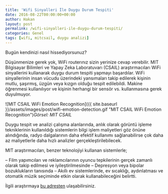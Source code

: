 ```yaml
---
title: 'Wifi Sinyalleri İle Duygu Durum Tespiti'
date: 2016-08-22T00:00:00+00:00
author: Hakan
layout: post
permalink: /wifi-sinyalleri-ile-duygu-durum-tespiti/
categories: Genel
tags: [wifi, mitcsail, duygu analizi]
---
```

Bugün kendinizi nasıl hissediyorsunuz?

Düşünmenize gerek yok, WiFi routerınız sizin yerinize cevap verebilir. MIT Bilgisayar Bilimleri ve Yapay Zeka Laboratuvarı (CSAIL) araştırmacıları WiFi sinyallerini kullanarak duygu durum tespiti yapmayı başardılar. WiFi sinyallerinin insan vücudu üzerindeki yansımaları takip edilerek kişinin mutlu, şaşırmış, üzgün veya kızgın olduğu tespit edilebildi. Makine öğrenmesi kullanılıyor ve kişinin herhangi bir sensör vs. kullanmasına gerek duyulmuyor.


![MIT CSAIL WiFi Emotion Recognition]({{ site.baseurl }}/assets/images/post/wifi-emotion-detection.gif "MIT CSAIL WiFi Emotion Recognition")*Görsel: MIT CSAIL*

Duygu tespit ve analizi çalışma alanlarında, anlık olarak görüntü işleme tekniklerinin kullanıldığı sistemlerin bilgi işlem maliyetleri göz önüne alındığında, radyo dalgalarının daha efektif kullanımı sağlanabilirse çok daha az maliyetlerle daha hızlı analizler gerçekleştirilebilecek.

MIT araştırmacıları, benzer teknolojiyi kullanan sistemlerle;

– Film yapımcıları ve reklamcılarının oyuncu tepkilerinin gerçek zamanlı olarak takip edilmesi ve iyileştirilmesinde
– Depresyon veya bipolar bozuklukların tanısında
– Akıllı ev sistemlerinde, ev sıcaklığı, aydınlatması ve otomatik müzik seçiminde etkin olarak kullanabileceğini belirtti.

İlgili araştırmaya [bu adresten](http://eqradio.csail.mit.edu/files/eqradio-paper.pdf) ulaşabilirsiniz.